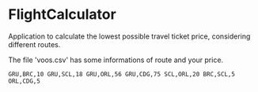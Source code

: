 # FlightCalculator

Application to calculate the lowest possible travel ticket price, considering different routes.

The file 'voos.csv' has some informations of route and your price.

`GRU,BRC,10
GRU,SCL,18
GRU,ORL,56
GRU,CDG,75
SCL,ORL,20
BRC,SCL,5
ORL,CDG,5`
